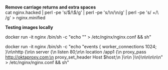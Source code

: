 **Remove carriage returns and extra spaces** <br/>
cat nginx.hacked | perl -pe 's/\$/\\\$/g'  | perl -pe 's/\n/\\n/g' | perl -pe 's/ +/\ /g' > nginx.minified

**Testing images locally**

docker run -it nginx /bin/sh -c "echo \"" > /etc/nginx/nginx.conf && sh"

docker run -it nginx /bin/sh -c "echo \"events { worker_connections 1024; }\n\nhttp {\n\n server {\n listen 80;\n\n location /app1 {\n proxy_pass http://oktaproxy.com;\n proxy_set_header Host \$host;\n }\n\n }\n}\n\n\n\n\n" > /etc/nginx/nginx.conf && sh"
